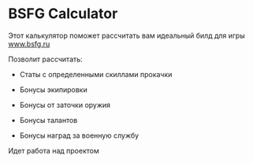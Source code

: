 # BSFG Calculator
Этот калькулятор поможет рассчитать вам идеальный билд для игры www.bsfg.ru

Позволит рассчитать:

* Статы с определенными скиллами прокачки

* Бонусы экипировки

* Бонусы от заточки оружия

* Бонусы талантов

* Бонусы наград за военную службу

Идет работа над проектом
